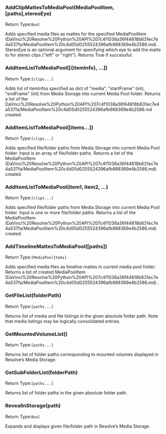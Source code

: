###  AddClipMattesToMediaPool(MediaPoolItem, [paths],stereoEye)
Return Type:`Bool`

Adds specified media files as mattes for the specified MediaPoolItem (DaVinci%20Resolve%20Python%20API%207c4f1038a36f44818b631ec7e4a537fa/MediaPoolItem%20c4d05d0255524396afb988369e4b2586.md) . 
StereoEye is an optional argument for specifying which eye to add the matte to for stereo clips ("left" or "right"). 
Returns True if successful.

### AddItemListToMediaPool([\{itemInfo\}, ...])
Return Type:`[clips...]`

Adds list of itemInfos specified as dict of "media", "startFrame" (int), "endFrame" (int) from Media Storage into current Media Pool folder. Returns a list of the DaVinci%20Resolve%20Python%20API%207c4f1038a36f44818b631ec7e4a537fa/MediaPoolItem%20c4d05d0255524396afb988369e4b2586.md created.

###  AddItemListToMediaPool([items...])              
Return Type:`[clips...]`

Adds specified file/folder paths from Media Storage into current Media Pool folder. 
Input is an array of file/folder paths. 
Returns a list of the MediaPoolItem (DaVinci%20Resolve%20Python%20API%207c4f1038a36f44818b631ec7e4a537fa/MediaPoolItem%20c4d05d0255524396afb988369e4b2586.md)  created.

###  AddItemListToMediaPool(item1, item2, ...)       
Return Type:`[clips...]`

Adds specified file/folder paths from Media Storage into current Media Pool folder. 
Input is one or more file/folder paths. 
Returns a list of the MediaPoolItem (DaVinci%20Resolve%20Python%20API%207c4f1038a36f44818b631ec7e4a537fa/MediaPoolItem%20c4d05d0255524396afb988369e4b2586.md)  created.

###  AddTimelineMattesToMediaPool([paths])           
Return Type:`[MediaPoolItems]`

Adds specified media files as timeline mattes in current media pool folder. 
Returns a list of created MediaPoolItem (DaVinci%20Resolve%20Python%20API%207c4f1038a36f44818b631ec7e4a537fa/MediaPoolItem%20c4d05d0255524396afb988369e4b2586.md) .

###  GetFileList(folderPath)                         
Return Type:`[paths...]`

Returns list of media and file listings in the given absolute folder path. 
Note that media listings may be logically consolidated entries.

###  GetMountedVolumeList()                          
Return Type:`[paths...]`

Returns list of folder paths corresponding to mounted volumes displayed in Resolve’s Media Storage.

###  GetSubFolderList(folderPath)                    
Return Type:`[paths...]`

Returns list of folder paths in the given absolute folder path.

###  RevealInStorage(path)                           
Return Type:`Bool`

Expands and displays given file/folder path in Resolve’s Media Storage.


